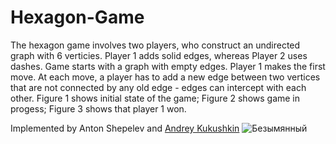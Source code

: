 # Hexagon-Game
The hexagon game involves two players, who construct an undirected graph with 6 verticies. Player 1 adds solid edges, whereas Player 2 uses dashes. Game starts with a graph with empty edges. Player 1 makes the first move. At each move, a player has to add a new edge between two vertices that are not connected by any old edge - edges can intercept with each other. Figure 1 shows initial state of the game; Figure 2 shows game in progess; Figure 3 shows that player 1 won.

Implemented by Anton Shepelev and [Andrey Kukushkin](https://github.com/Fergor13) 
![Безымянный](https://user-images.githubusercontent.com/44649959/137651756-579ed2d1-cd14-45b0-98f4-98aabb13dab1.png)
